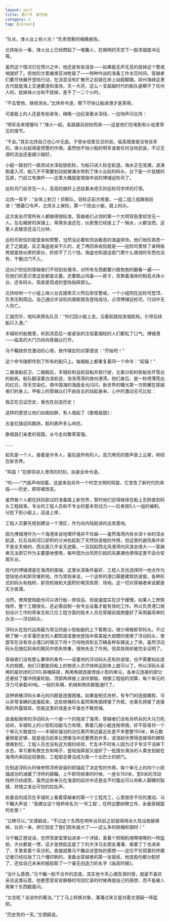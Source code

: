```yaml
---
layout: post
title: 第三节　新开始
category: 2
tag: [normal]
---
```


“队长，烽火台上有火光！”负责观察的梅晚报告。

北炜抬头一看，烽火台上已经燃起了一堆篝火，在微明的天空下一股浓烟直冲云霄。

虽然这个情况已在预计之中，他还是有些沮丧――如果能无声无息的拔掉这个警戒哨就好了。但他的方案被席亚洲枪毙了――特种作战的准备工作太花时间。穿越者们要尽快展开登陆行动，在消息没有扩散开之前就在岸上站稳脚跟。琼州海峡这里古代就是海上交通要道和渔场，天一大亮，这么一支超越时代的船队是瞒不了任何人的，拔掉烽火台和不拔掉，差不了一二个小时。

“不去管他，继续测水。”北炜命令道，眼下尽快让船进港才是真得。

可是艇上的人还是有些紧张，梅晚一边纪录着水深线，一边悄声问北炜：

“明军会来增援吗？”烽火一起，各路援兵纷纷而来――这是他们在电影和小说里常见的情节。

“不会。”其实北炜自己也心中无底。于鄂水信誓旦旦的说，临高城里是没有驻军的，烽火台起得是预警的作用。虽然他不怕小股的明军或者任何当地武装，不过无谓的流血还是越少越好。

小艇一路划行一路测试水深投放航标，为船只进入标定航道。海水正在涨潮，波涛倒灌入河，船几乎不需要划动就被潮水带到了烽火台前的码头，台下是一片低矮的瓦房，门前立有旗杆――这里大概就是情报中说的博铺巡检司了。

巡检司门前空无一人，高高的旗杆上还挂着未熄灭的巡检司字样的灯笼。

北炜一挥手：“全体上刺刀！侦察队，目标正前方房屋，一组二组三组跟我前进！”随着口令声，北炜关上保险，第一个跃出小艇，跳上码头。

这次突击尽管所有人都做得很标准，穿越者们占领的第一个大明官衙里却空无一人。左右厢房的床铺上，草席余温还在，伙房里已经座上了一锅水，火都没熄。这里人去楼空还没几分钟。

巡检司担任的是盘查和预警，当然没必要和穷凶极恶的海盗拼命。他们地形熟悉一走了之就是。反正海盗是呆不久的，走了再回来收拾就是――巡检司里除了桌椅板凳就是些伙房的家伙，折损不了几个钱。海盗也知道这衙门里什么值钱的东西也没有，干脆过门不入。

这伙21世纪的穿越者们不但到处搜寻，对所有东西都要兴致勃勃的翻看一遍――在他们的意识里这些都是古董。还要鹊占鸠巢――房子，背靠着海岸的制高点烽火台，还有码头，简直是现成的登陆指挥部么。

北炜吩咐一个小组上烽火台去搜索灭火然后担任警戒，一个小组则在巡检司登顶，负责压制周边。自己通过步话机向旗舰报告登陆成功，占领博铺巡检司，行动中无人伤亡。

汇报完毕，他叫来两名队员：“你们回小艇上去，沿着航路投发烟航标。引导后续船只入港。”

丰城轮的船楼里，听到消息后一直紧张的注视着烟柱的人们都松了口气。博铺港――临高的大门已经向穿越众打开。

马千瞩按奈住激动的心情，故作镇定的对蒙德说：“开始吧！”

这个命令随即传到了所有的船只上。每艘船上都重复着同一个命令：“起锚！”

二艘渔船前卫，二艘殿后，丰城轮和自航驳船并肩行驶，北美分舵的帆船张开雪白的船帆。船队翻滚着白浪航迹，浩浩荡荡的驶向港湾。他们身后，是一轮喷薄而出的红日，将天空染红，南中国海的海面金光闪闪，新世界的曙光第一次照耀在穿越者们的身上。甲板上的穿越众们不由自主的站起身来，心中的激动无可比拟：

我正在见证历史，我也在创造历史！

这样的感觉让他们如痴如醉，有人唱起了《歌唱祖国》：

五星红旗迎风飘扬，胜利歌声多么响亮，

歌唱我们亲爱的祖国，从今走向繁荣富强。

……

起先是一个人，接着是许多人，最后是所有的人。高亢嘹亮的歌声直上云霄，响彻在新世界。

“鸣笛！”在即将进入港湾的时刻，执委会命令道。

“呜――”汽笛声响彻着，这是来自另外一个时空文明的鸣笛，它宣告了新时代的来临――历史，即将被改变。

虽然每个人都在跃跃欲试的准备踏上新世界，暂时他们还得继续在船上忍耐直到码头工程结束。专业的工程人员和不专业的基本劳动力――后者按5人一组的编制，分批下到小艇上，运送上岸，

工程人员要先规划建设一个港区，作为向内陆挺进的出发基地。

因为博铺港作为一个海港来说地理环境并不优越――虽然海湾内有水深十米的深水航道，红石岛和河口淤积的沙洲也起到了天然防波堤的作用，但这里的避风条件却不是全天候的，西北面几乎全无遮蔽，一旦刮起西北风港湾内风浪会很大――穿越者无法把它作为主要基地使用，每年因为台风而引起的风暴潮也使得这里不适合安居乐业。

现代的博铺港是在海湾的南端，这里水深条件最好，工程人员也选择同一地点作为登陆地点和卸货堆积地。作为常规来说，一个这样的港口需要建筑防波堤，各种形式的码头和栈桥，卸货机械和大面积的堆货库房、场地。这一切对穿越者来说都是天方夜谭。

当然，使用登陆艇也可以进行船－岸驳运，但是速度实在过于缓慢。如果人工修筑栈桥，整个工期很长，还必需自制一些专业设备才能有效的工作。所以负责港口规划设计工作的燕雀志和几位工程方面的技术人员在穿越前就商量好了采用最简单的办法――浮动码头。

浮码头在现代运用最为常见的是小型船艇的上下客靠泊，很少用做卸货码头。不过稍了解一点军事历史的人都知道诺曼地登陆中英美就大规模的使用了浮动码头，使盟军在没有攻占港口的情况下将十万吨物资和五万辆各种车辆送上了岸。虽然浮动码头在随后到来的飓风中损失惨重，很快失去了作用。但其效用却被完全证明了。

穿越者们没有那么奢侈的条件――诺曼地的浮动码头还有防波堤，也不需要如此庞大的规模。他们只要能将船上的物资人员尽快转运到岸上就可以了。所以浮码头采用的是封闭的200L铁桶联排，再用角钢连接焊成小型的单元，各单元连接的部分还悬挂了缓冲用废轮胎，顶部再焊接上波纹钢板，根据工程组的测算，每个单元的浮力可承载40吨。一般的车辆、机械和物资都能通行了。

这种铁桶浮码头单元的问题是连接困难。如果是制式舟桥，有专门的连接螺栓、可以非常准确的连接起来，这些铁桶码头虽然用角钢焊接了外框，也事先焊接了连接用的外露钢耳，但是这里的误差水平谁也不敢担保。

由渔船拖带的浮动码头一个接一个的拖进了海湾，穿越者们没有舟桥兵的大马力机动舟，丰城轮上的小型机动艇马力有限，靠着几艘小艇连拖带拽，好不容易将一个个单元大致就位――丰城轮锚泊的泊位离开岸边最近处差不多整整150米，单元数量倒是足够，就是组合起来比想像当中还要费劲许多，波浪起伏使得连接得的螺栓很难到位，工程人员也没有这方面的经验，忙乱中不时有人因为过于专注干活掉下水去，幸亏都有救生衣和哨子，登陆指挥部又组织了一批擅长海泳的人乘坐划艇在海湾内来回巡视救助，工程部总算没成为第一个出烈士的部门。

在制造浮码头时候参照浮桥安装的抓锚起了决定性的作用，每个单元上的四个小抓锚成功的减缓了浮桥的颠簸。上午即将结束的时候，一座长150米，宽8米的浮动栈桥已经成型，虽然这些单元在海浪的起伏中还是会不时露出可以夹断人脚踝的裂缝，并随之发出可怕的拉扯声。

执委会的成员在丰城轮上看着穿越者的第一个工程完工，心里按奈不住的激动，马千瞩大声说：“我建议这个栈桥命名为‘一号工程’，在桥边要树碑立传，永垂穿越国的史册！”

“立碑可以。”文德嗣说，“不过这个东西在明年台风前之前就得用永久性设施替换掉，台风一来，把它刮走了我们损失就大了――这么多的铁桶和钢材！”

马千瞩正想说话，忽然驾驶室里钻进来一个洋妞，拿着个照相机喀嚓喀嚓的一阵猛拍，大伙都是一愣，这才是想起这是丁丁的大洋马女朋友潘潘，接着丁丁也进来了，手里拿着个采访机，直接就要马千瞩谈谈登陆的感想――这位不甘寂寞的传媒记者已经拉拢了几个懂印刷的，准备出穿越者的第一张报纸，他连股份都分配好了，还给自己未来的报纸取了一个毫无创造力的名字《临高时报》。

“没什么感想。”马千瞩一脸不合作的态度。其实他今天心潮澎湃的很，就是不喜欢采访这类玩意，他更愿意安安静静的写回忆录的时候再提自己的感想，而不是被人用某个东西戳着问。

“文总呢？谈谈你的看法。”丁丁马上转换对象，潘潘过来又是对着文德嗣一阵猛拍。

“历史性的一天。”文德嗣说。
